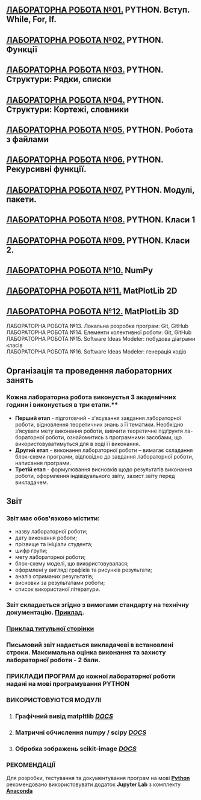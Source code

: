 ## [ЛАБОРАТОРНА РОБОТА №01.](/LAB/Lab_01/Lab_Works_01_Descript.md) PYTHON. Вступ. While, For, If.
## [ЛАБОРАТОРНА РОБОТА №02.](/LAB/Lab_02/Lab_Works_02_Descript.md) PYTHON. Функції
## [ЛАБОРАТОРНА РОБОТА №03.](/LAB/Lab_03/Lab_Works_03_Descript.md) PYTHON. Структури: Рядки, списки
## [ЛАБОРАТОРНА РОБОТА №04.](/LAB/Lab_04/Lab_Works_04_Descript.md) PYTHON. Структури: Кортежі, словники
## [ЛАБОРАТОРНА РОБОТА №05.](/LAB/Lab_05/Lab_Works_05_Descript.md) PYTHON. Робота з файлами
## [ЛАБОРАТОРНА РОБОТА №06.](/LAB/Lab_06/Lab_Works_06_Descript.md) PYTHON. Рекурсивні функції.
## [ЛАБОРАТОРНА РОБОТА №07.](/LAB/Lab_07/Lab_Works_07_Descript.md) PYTHON. Модулі, пакети.
## [ЛАБОРАТОРНА РОБОТА №08.](/LAB/Lab_08/Lab_Works_08_Descript.md) PYTHON. Класи 1
## [ЛАБОРАТОРНА РОБОТА №09.](/LAB/Lab_09/Lab_Works_09_Descript.md) PYTHON. Класи 2.
## [ЛАБОРАТОРНА РОБОТА №10.](/LAB/Lab_10/Lab_Works_10_Descript.md)  NumPy
## [ЛАБОРАТОРНА РОБОТА №11.](/LAB/Lab_11/Lab_Works_11_Descript.md) MatPlotLib 2D
## [ЛАБОРАТОРНА РОБОТА №12.](/LAB/Lab_12/Lab_Works_12_Descript.md) MatPlotLib 3D

ЛАБОРАТОРНА РОБОТА №13. Локальна розробка програм: Git, GitHub  
ЛАБОРАТОРНА РОБОТА №14. Елементи колективної роботи: Git, GitHub  
ЛАБОРАТОРНА РОБОТА №15. Software Ideas Modeler: побудова діаграми класів  
ЛАБОРАТОРНА РОБОТА №16. Software Ideas Modeler: генерація кодів  

## **Організація та проведення лабораторних занять**
### Кожна лабораторна робота виконуєтья 3 академічних години і виконується в три етапи.**
- **Перший етап** - підготовчий - з'ясування завдання лабораторної роботи, відновлення теоретичних знань з її тематики. Необхідно з’ясувати мету виконання роботи, вивчити теоретичне підґрунтя ла-бораторної роботи, ознайомитись з програмними засобами, що використовуватимуться для в ході її виконання.
- **Другий етап** - виконання лабораторної роботи – вимагає
складання блок-схеми програми, відповідно до завдання лабораторної роботи, написання програми.  
- **Третій етап** - формулювання висновків щодо результатів виконання роботи, оформлення індівідуального звіту, захист звіту перед викладачем.  

## **Звіт**
### **Звіт має обов'язково містити:**
- назву лабораторної роботи;
- дату виконання роботи;
- прізвище та ініціали студента;
- шифр групи;
- мету лабораторної роботи;
- блок-схему моделі, що використовувалася;
- оформлені у вигляді графіків та рисунків результати;
- аналіз отриманих результатів;
- висновки за результатами роботи;
- список використаної літератури.  

### **Звіт** складається згідно з вимогами стандарту на технічну документацію. [Приклад]().
### [**Приклад титульної сторінки**]( )
### **Письмовий звіт** надається викладачеві в встановлені строки. Максимальна оцінка виконання та захисту лабораторної роботи - 2 бали.

### **ПРИКЛАДИ ПРОГРАМ** до кожної лабораторної роботи надані на мові програмування PYTHON
### ВИКОРИСТОВУЮТСЯ МОДУЛІ
1. ### Графічний вивід **matpltlib** [*DOCS*](https://matplotlib.org/)
1. ### Матричні обчислення **numpy / scipy** [*DOCS*](https://www.scipy.org/)
1. ### Обробка зображень **scikit-image** [*DOCS*](https://scikit-image.org/)

### **РЕКОМЕНДАЦІЇ**
Для розробки, тестування та документування програм на мові [**Python**](https://www.python.org/) рекомендовано використовувати додаток **Jupyter Lab** з комплекту   [**Anaconda**](https://anaconda.org/)
